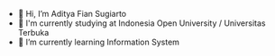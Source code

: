 - 👋 Hi, I’m Aditya Fian Sugiarto
- 📖 I'm currently studying at Indonesia Open University / Universitas Terbuka 
- 🌱 I’m currently learning Information System 

